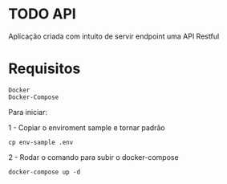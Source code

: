 # TODO API

Aplicação criada com intuito de servir endpoint uma API Restful 

# Requisitos
```
Docker
Docker-Compose
```
Para iniciar:

1 - Copiar o enviroment sample e tornar padrão
```
cp env-sample .env
```
2 - Rodar o comando para subir o docker-compose

```
docker-compose up -d
```
